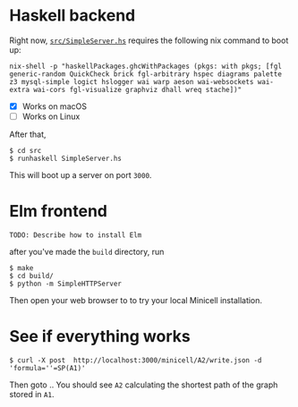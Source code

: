 # Haskell backend

Right now, [`src/SimpleServer.hs`](src/SimpleServer.hs) requires the following nix command to boot up:

```
nix-shell -p "haskellPackages.ghcWithPackages (pkgs: with pkgs; [fgl generic-random QuickCheck brick fgl-arbitrary hspec diagrams palette z3 mysql-simple logict hslogger wai warp aeson wai-websockets wai-extra wai-cors fgl-visualize graphviz dhall wreq stache])"
```

- [x] Works on macOS
- [ ] Works on Linux

After that,

```
$ cd src
$ runhaskell SimpleServer.hs
```

This will boot up a server on port `3000`.

# Elm frontend

```
TODO: Describe how to install Elm
```

after you've made the `build` directory, run

```
$ make
$ cd build/
$ python -m SimpleHTTPServer
```

Then open your web browser to [](http://localhost:8000/pldi.html) to try your local Minicell installation.

# See if everything works

```
$ curl -X post  http://localhost:3000/minicell/A2/write.json -d 'formula=''=SP(A1)'
```

Then goto [](http://localhost:8000/pldi.html).. You should see `A2` calculating the shortest path of the graph stored in `A1`.

